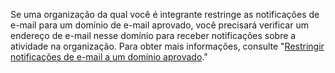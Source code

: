 Se uma organização da qual você é integrante restringe as notificações de e-mail para um domínio de e-mail aprovado, você precisará verificar um endereço de e-mail nesse domínio para receber notificações sobre a atividade na organização. Para obter mais informações, consulte "[Restringir notificações de e-mail a um domínio aprovado](/articles/restricting-email-notifications-to-an-approved-domain)."
